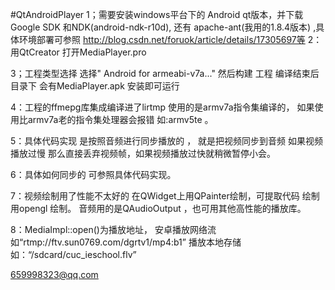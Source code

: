 #QtAndroidPlayer
1；需要安装windows平台下的 Android qt版本，并下载Google SDK 和NDK(android-ndk-r10d),
	还有 apache-ant(我用的1.8.4版本) ,具体环境部署可参照 http://blog.csdn.net/foruok/article/details/17305697等
2：用QtCreator 打开MediaPlayer.pro

3；工程类型选择 选择" Android for armeabi-v7a..." 然后构建 工程 编译结束后目录下 会有MediaPlayer.apk 安装即可运行

4：工程的ffmepg库集成编译进了lirtmp 使用的是armv7a指令集编译的， 如果使用比armv7a老的指令集处理器会报错 如:armv5te 。

5：具体代码实现 是按照音频进行同步播放的 ， 就是把视频同步到音频  如果视频播放过慢 那么直接丢弃视频帧，如果视频播放过快就稍微暂停小会。

6：具体如何同步的 可参照具体代码实现。

7：视频绘制用了性能不太好的 在QWidget上用QPainter绘制，可提取代码 绘制用opengl 绘制。 音频用的是QAudioOutput ，也可用其他高性能的播放库。

8：MediaImpl::open()为播放地址，  安卓播放网络流如“rtmp://ftv.sun0769.com/dgrtv1/mp4:b1” 播放本地存储如：“/sdcard/cuc_ieschool.flv”

659998323@qq.com
